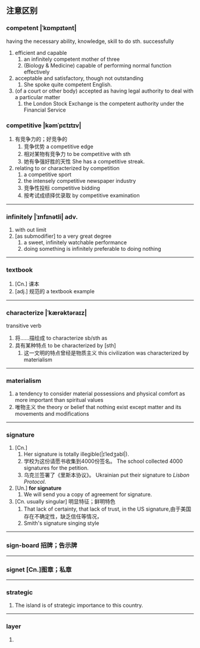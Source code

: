 ## 注意区别
### competent |ˈkɒmpɪtənt|  
having the necessary ability, knowledge, skill to do sth. successfully
1. efficient and capable
    1. an infinitely competent mother of three
    2. (Biology & Medicine) capable of performing normal function effectively
2. acceptable and satisfactory, though not outstanding
    1. She spoke quite competent English.
3. (of a court or other body) accepted as having legal authority to deal with a particular matter
    1. the London Stock Exchange is the competent authority under the Financial Service

### competitive  |kəmˈpɛtɪtɪv|
1. 有竞争力的；好竞争的
    1. 竞争优势 a competitive edge
    2. 相对某物有竞争力 to be competitive with sth
    3. 她有争强好胜的天性 She has a competitive streak.
2. relating to or characterized by competition
    1. a competitive sport
    2. the intensely competitive newspaper industry
    3. 竞争性投标 competitive bidding
    4. 按考试成绩择优录取 by competitive examination
***
### infinitely |ˈɪnfɪnətli| adv.
1. with out limit
2. [as submodifier] to a very great degree
    1. a sweet, infinitely watchable performance
    2. doing something is infinitely preferable to doing nothing
***
### textbook
1. [Cn.] 课本
2. [adj.] 规范的 a textbook example

***
### characterize |ˈkærəktəraɪz|
transitive verb
1. 将……描绘成 to characterize sb/sth as
2. 具有某种特点 to be characterized by [sth]
    1. 这一文明的特点曾经是物质主义 this civilization was characterized by materialism
***
### materialism
1. a tendency to consider material possessions and physical comfort as more important than spiritual values
2. 唯物主义 the theory or belief that nothing exist except matter and its movements and modifications
***
### signature
1. [Cn.]
    1. Her signature is totally illegible(|ɪˈledʒəbl|).
    2. 学校为这份请愿书收集到4000份签名。 The school collected 4000 signatures for the petition.
    3. 乌克兰签署了《里斯本协议》。 Ukrainian put their signature to *Lisbon Protocol*.
2. [Un.] **for signature**
    1. We will send you a copy of agreement for signature.
3. [Cn. usually singular] 明显特征；鲜明特色
    1. That lack of certainty, that lack of trust, in the US signature,由于美国存在不确定性，缺乏信任等情况，
    2. Smith's signature singing style
***
### sign-board 招牌；告示牌
***
### signet [Cn.]图章；私章
***
### strategic
1. The island is of strategic importance to this country.
***
### layer
1.

